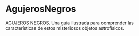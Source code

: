 # AgujerosNegros
AGUJEROS NEGROS. Una guía ilustrada para comprender las características de estos misteriosos objetos astrofísicos.
